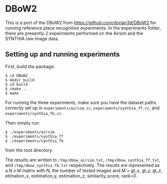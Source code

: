 DBoW2
=====

This is a port of the DBoW2 from https://github.com/dorian3d/DBoW2 for running reference place recognition experiments.
In the experiments folder, there are presently 2 expeirments performed on the Airsim and the SYNTHIA raw image data.

## Setting up and running experiments

First, build the package:

    $ cd DBoW2
    $ mkdir build
    $ cd build
    $ cmake ..
    $ make

For running the three experiments, make sure you have the dataset paths correctly set up in `experiments/airsim.cc`, `experiments/synthia_ff.cc`, and `experiments/synthia_fb.cc`.

Then simply run:

    $ ./experiments/airsim
    $ ./experiments/synthia_ff
    $ ./experiments/synthia_fb
    
from the root directory.

The results are written to `/tmp/dbow_airsim.txt`, `/tmp/dbow_synthia_ff.txt`, and `/tmp/dbow_synthia_fb.txt` respectively. The results are represented as a N x M matrix with N, the number of tested images and M = gt_x, gt_y, gt_z, etimation_x, estimation_y, estimation_z, similarity_score, rank=0.
